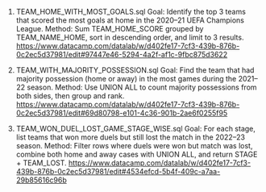 1. TEAM_HOME_WITH_MOST_GOALS.sql
Goal: Identify the top 3 teams that scored the most goals at home in the 2020–21 UEFA Champions League.
Method: Sum TEAM_HOME_SCORE grouped by TEAM_NAME_HOME, sort in descending order, and limit to 3 results.
https://www.datacamp.com/datalab/w/d402fe17-7cf3-439b-876b-0c2ec5d37981/edit#97447e46-5294-4a2f-af1c-9fbc875d3622

3. TEAM_WITH_MAJORITY_POSSESSION.sql
Goal: Find the team that had majority possession (home or away) in the most games during the 2021–22 season.
Method: Use UNION ALL to count majority possessions from both sides, then group and rank.
https://www.datacamp.com/datalab/w/d402fe17-7cf3-439b-876b-0c2ec5d37981/edit#69d80798-e101-4c36-901b-2ae6f0255f95

5. TEAM_WON_DUEL_LOST_GAME_STAGE_WISE.sql
Goal: For each stage, list teams that won more duels but still lost the match in the 2022–23 season.
Method: Filter rows where duels were won but match was lost, combine both home and away cases with UNION ALL, and return STAGE + TEAM_LOST.
https://www.datacamp.com/datalab/w/d402fe17-7cf3-439b-876b-0c2ec5d37981/edit#4534efcd-5b4f-409c-a7aa-29b85616c96b

